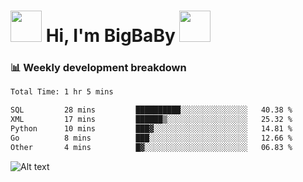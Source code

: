 <!-- Title -->
<h1>
    <img src="https://media.tenor.com/TlyRveJkgo4AAAAi/cloud-cloud-strife.gif" width="50"/>
    Hi, I'm BigBaBy
    <img src="https://media.tenor.com/TlyRveJkgo4AAAAi/cloud-cloud-strife.gif" width="50"/>
</h1>

<h3> 📊 Weekly development breakdown </h3>
<!-- waka-readme-stats -->

<!--START_SECTION:waka-->

```txt
Total Time: 1 hr 5 mins

SQL         28 mins         ██████████░░░░░░░░░░░░░░░   40.38 %
XML         17 mins         ██████▒░░░░░░░░░░░░░░░░░░   25.32 %
Python      10 mins         ███▓░░░░░░░░░░░░░░░░░░░░░   14.81 %
Go          8 mins          ███░░░░░░░░░░░░░░░░░░░░░░   12.66 %
Other       4 mins          █▓░░░░░░░░░░░░░░░░░░░░░░░   06.83 %
```

<!--END_SECTION:waka-->

![Alt text](https://spotify-recently-played-readme.vercel.app/api?user=21b7yx6vkj66csord5swswvza&count=10&width=1000)
